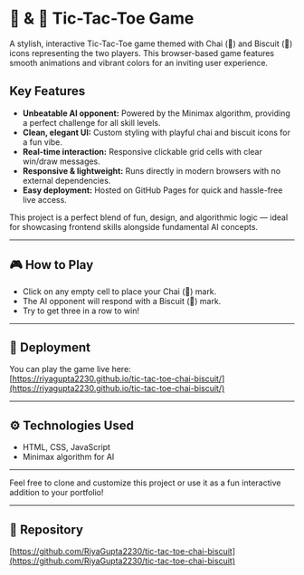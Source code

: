 # 🍵 & 🍪 Tic-Tac-Toe Game

A stylish, interactive Tic-Tac-Toe game themed with Chai (🍵) and Biscuit (🍪) icons representing the two players. This browser-based game features smooth animations and vibrant colors for an inviting user experience.

## Key Features

- **Unbeatable AI opponent:** Powered by the Minimax algorithm, providing a perfect challenge for all skill levels.  
- **Clean, elegant UI:** Custom styling with playful chai and biscuit icons for a fun vibe.  
- **Real-time interaction:** Responsive clickable grid cells with clear win/draw messages.  
- **Responsive & lightweight:** Runs directly in modern browsers with no external dependencies.  
- **Easy deployment:** Hosted on GitHub Pages for quick and hassle-free live access.

This project is a perfect blend of fun, design, and algorithmic logic — ideal for showcasing frontend skills alongside fundamental AI concepts.

---

## 🎮 How to Play

- Click on any empty cell to place your Chai (🍵) mark.  
- The AI opponent will respond with a Biscuit (🍪) mark.  
- Try to get three in a row to win!  

---

## 📂 Deployment

You can play the game live here:  
[https://riyagupta2230.github.io/tic-tac-toe-chai-biscuit/](https://riyagupta2230.github.io/tic-tac-toe-chai-biscuit/)

---

## ⚙️ Technologies Used

- HTML, CSS, JavaScript  
- Minimax algorithm for AI  

---

Feel free to clone and customize this project or use it as a fun interactive addition to your portfolio!

---

## 🔗 Repository

[https://github.com/RiyaGupta2230/tic-tac-toe-chai-biscuit](https://github.com/RiyaGupta2230/tic-tac-toe-chai-biscuit)
